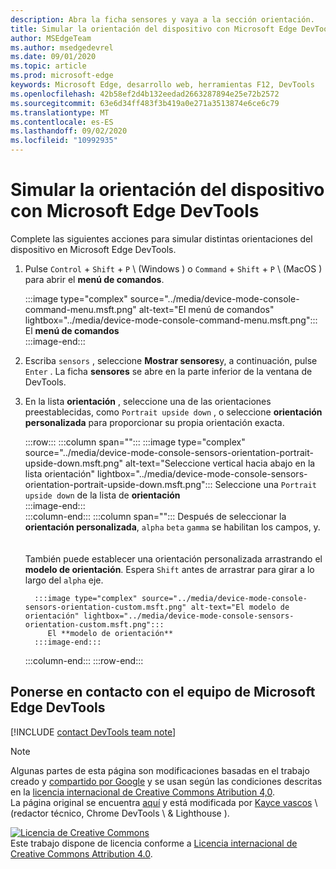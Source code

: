 ```yaml
---
description: Abra la ficha sensores y vaya a la sección orientación.
title: Simular la orientación del dispositivo con Microsoft Edge DevTools
author: MSEdgeTeam
ms.author: msedgedevrel
ms.date: 09/01/2020
ms.topic: article
ms.prod: microsoft-edge
keywords: Microsoft Edge, desarrollo web, herramientas F12, DevTools
ms.openlocfilehash: 42b58ef2d4b132eedad2663287894e25e72b2572
ms.sourcegitcommit: 63e6d34ff483f3b419a0e271a3513874e6ce6c79
ms.translationtype: MT
ms.contentlocale: es-ES
ms.lasthandoff: 09/02/2020
ms.locfileid: "10992935"
---
```

<!-- Copyright Kayce Basques 

   Licensed under the Apache License, Version 2.0 (the "License");
   you may not use this file except in compliance with the License.
   You may obtain a copy of the License at

       https://www.apache.org/licenses/LICENSE-2.0

   Unless required by applicable law or agreed to in writing, software
   distributed under the License is distributed on an "AS IS" BASIS,
   WITHOUT WARRANTIES OR CONDITIONS OF ANY KIND, either express or implied.
   See the License for the specific language governing permissions and
   limitations under the License.  -->

# Simular la orientación del dispositivo con Microsoft Edge DevTools  

Complete las siguientes acciones para simular distintas orientaciones del dispositivo en Microsoft Edge DevTools.  

<!--todo: update device orientation section when available -->  

1.  Pulse `Control` + `Shift` + `P` \ (Windows \) o `Command` + `Shift` + `P` \ (MacOS \) para abrir el **menú de comandos**.  
    
    :::image type="complex" source="../media/device-mode-console-command-menu.msft.png" alt-text="El menú de comandos" lightbox="../media/device-mode-console-command-menu.msft.png":::
       El **menú de comandos**  
    :::image-end:::  
    
1.  Escriba `sensors` , seleccione **Mostrar sensores**y, a continuación, pulse `Enter` .  La ficha **sensores** se abre en la parte inferior de la ventana de DevTools.  
1.  En la lista **orientación** , seleccione una de las orientaciones preestablecidas, como `Portrait upside down` , o seleccione **orientación personalizada** para proporcionar su propia orientación exacta.  
    
    :::row:::
       :::column span="":::
          :::image type="complex" source="../media/device-mode-console-sensors-orientation-portrait-upside-down.msft.png" alt-text="Seleccione vertical hacia abajo en la lista orientación" lightbox="../media/device-mode-console-sensors-orientation-portrait-upside-down.msft.png":::
             Seleccione una `Portrait upside down` de la lista de **orientación**  
          :::image-end:::  
       :::column-end:::
       :::column span="":::
          Después de seleccionar la **orientación personalizada**, `alpha` `beta` `gamma` se habilitan los campos, y.  
          <!--See [Alpha][alpha], [Beta][beta], and [Gamma][gamma] to understand how each axis works.  -->  
          <!--todo: update links to alpha, beta, and gamma section when available -->  
          También puede establecer una orientación personalizada arrastrando el **modelo de orientación**.  Espera `Shift` antes de arrastrar para girar a lo largo del `alpha` eje.  
          
          :::image type="complex" source="../media/device-mode-console-sensors-orientation-custom.msft.png" alt-text="El modelo de orientación" lightbox="../media/device-mode-console-sensors-orientation-custom.msft.png":::
             El **modelo de orientación**  
          :::image-end:::  
       :::column-end:::
    :::row-end:::
    
## Ponerse en contacto con el equipo de Microsoft Edge DevTools  

[!INCLUDE [contact DevTools team note](../includes/contact-devtools-team-note.md)]  

<!-- links -->  

<!--[WebFundamentasNativeHardwareDeviceOrientationIndex]: /web/fundamentals/native-hardware/device-orientation/index "Device Orientation & Motion"  -->  
<!--[WebFundamentasNativeHardwareDeviceOrientationIndexAlpha]: /web/fundamentals/native-hardware/device-orientation/index#alpha "Alpha - Device Orientation & Motion"  -->  
<!--[WebFundamentasNativeHardwareDeviceOrientationIndexBeta]: /web/fundamentals/native-hardware/device-orientation/index#beta "Beta - Device Orientation & Motion"  -->  
<!--[WebFundamentasNativeHardwareDeviceOrientationIndexGamma]: /web/fundamentals/native-hardware/device-orientation/index#gamma "Gamma - Device Orientation & Motion"  -->  

> [!NOTE]
> Algunas partes de esta página son modificaciones basadas en el trabajo creado y [compartido por Google][GoogleSitePolicies] y se usan según las condiciones descritas en la [licencia internacional de Creative Commons Atribution 4,0][CCA4IL].  
> La página original se encuentra [aquí](https://developers.google.com/web/tools/chrome-devtools/device-mode/orientation) y está modificada por [Kayce vascos][KayceBasques] \ (redactor técnico, Chrome DevTools \ & Lighthouse \).  

[![Licencia de Creative Commons][CCby4Image]][CCA4IL]  
Este trabajo dispone de licencia conforme a [Licencia internacional de Creative Commons Attribution 4.0][CCA4IL].  

[CCA4IL]: https://creativecommons.org/licenses/by/4.0  
[CCby4Image]: https://i.creativecommons.org/l/by/4.0/88x31.png  
[GoogleSitePolicies]: https://developers.google.com/terms/site-policies  
[KayceBasques]: https://developers.google.com/web/resources/contributors/kaycebasques  

